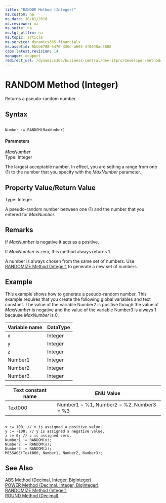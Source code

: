 ```yaml
---
title: "RANDOM Method (Integer)"
ms.custom: na
ms.date: 10/01/2018
ms.reviewer: na
ms.suite: na
ms.tgt_pltfrm: na
ms.topic: article
ms.service: dynamics365-financials
ms.assetid: 5bbb6788-6476-436d-a603-4f0490ac3808
caps.latest.revision: 14
manager: edupont
redirect_url: /dynamics365/business-central/dev-itpro/developer/methods-auto/library
---
```


 

# RANDOM Method (Integer)
Returns a pseudo-random number.  
  
## Syntax  
  
```  
  
Number := RANDOM(MaxNumber)  
```  
  
#### Parameters  
 *MaxNumber*  
 Type: Integer  
  
 The largest acceptable number. In effect, you are setting a range from one \(1\) to the number that you specify with the *MaxNumber* parameter.  
  
## Property Value/Return Value  
 Type: Integer  
  
 A pseudo-random number between one \(1\) and the number that you entered for *MaxNumber*.  
  
## Remarks  
 If *MaxNumber* is negative it acts as a positive.  
  
 If *MaxNumber* is zero, this method always returns 1.  
  
 A number is always chosen from the same set of numbers. Use [RANDOMIZE Method \(Integer\)](devenv-RANDOMIZE-Method-Integer.md) to generate a new set of numbers.  
  
## Example  
 This example shows how to generate a pseudo-random number. This example requires that you create the following global variables and text constant. The value of the variable Number2 is positive though the value of *MaxNumber* is negative and the value of the variable Number3 is always 1 because *MaxNumber* is 0.  
  
|Variable name|DataType|  
|-------------------|--------------|  
|x|Integer|  
|y|Integer|  
|z|Integer|  
|Number1|Integer|  
|Number2|Integer|  
|Number3|Integer|  
  
|Text constant name|ENU Value|  
|------------------------|---------------|  
|Text000|Number1 = %1, Number2 = %2, Number3 = %3|  
  
```  
  
x := 100; // x is assigned a positive value.  
y := -100; // y is assigned a negative value.  
z := 0; // z is assigned zero.  
Number1 := RANDOM(x);  
Number2 := RANDOM(y);  
Number3 := RANDOM(z);  
MESSAGE(Text000, Number1, Number2, Number3);  
```  
  
## See Also  
 [ABS Method \(Decimal, Integer, BigInteger\)](devenv-ABS-Method-Decimal-Integer-BigInteger.md)   
 [POWER Method \(Decimal, Integer, BigInteger\)](devenv-POWER-Method-Decimal-Integer-BigInteger.md)   
 [RANDOMIZE Method \(Integer\)](devenv-RANDOMIZE-Method-Integer.md)   
 [ROUND Method \(Decimal\)](devenv-ROUND-Method-Decimal.md)